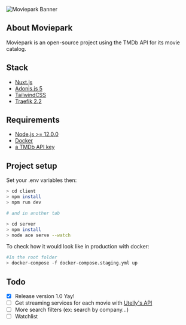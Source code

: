 ![Moviepark Banner](https://raw.githubusercontent.com/Lazzzer/Moviepark/master/doc/images/banner.png)

## About Moviepark
Moviepark is an open-source project using the TMDb API for its movie catalog.

## Stack
- [Nuxt.js](https://github.com/nuxt/nuxt.js)
- [Adonis.js 5](https://github.com/adonisjs)
- [TailwindCSS](https://github.com/tailwindcss/tailwindcss)
- [Traefik 2.2](https://github.com/containous/traefik/)

## Requirements
- [Node.js >= 12.0.0](https://nodejs.org/en/)
- [Docker](https://docs.docker.com/get-docker/)
- [a TMDb API key](https://developers.themoviedb.org/3/getting-started/introduction)

## Project setup

Set your .env variables then:

```bash
> cd client
> npm install
> npm run dev

# and in another tab

> cd server
> npm install
> node ace serve --watch
```

To check how it would look like in production with docker:

```bash
#In the root folder
> docker-compose -f docker-compose.staging.yml up
```

## Todo

- [x] Release version 1.0 Yay!
- [ ] Get streaming services for each movie with [Utelly's API](https://rapidapi.com/utelly/api/utelly)
- [ ] More search filters (ex: search by company...)
- [ ] Watchlist
